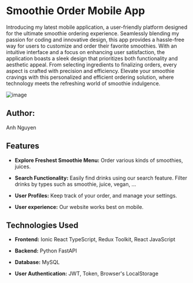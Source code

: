 # Smoothie Order Mobile App

Introducing my latest mobile application, a user-friendly platform designed for the ultimate smoothie ordering experience. Seamlessly blending my passion for coding and innovative design, this app provides a hassle-free way for users to customize and order their favorite smoothies. With an intuitive interface and a focus on enhancing user satisfaction, the application boasts a sleek design that prioritizes both functionality and aesthetic appeal. From selecting ingredients to finalizing orders, every aspect is crafted with precision and efficiency. Elevate your smoothie cravings with this personalized and efficient ordering solution, where technology meets the refreshing world of smoothie indulgence.

![image](https://github.com/anhnguyen148/smoothie/assets/112355299/f83b195d-d84d-47cb-990e-1c846e5ca182)

## Author:
Anh Nguyen

## Features

- **Explore Freshest Smoothie Menu:** Order various kinds of smoothies, juices.

- **Search Functionality:** Easily find drinks using our search feature. Filter drinks by types such as smoothie, juice, vegan, ...

- **User Profiles:** Keep track of your order, and manage your settings.

- **User experience:** Our website works best on mobile.

## Technologies Used

- **Frontend:** Ionic React TypeScript, Redux Toolkit, React JavaScript

- **Backend:** Python FastAPI

- **Database:** MySQL

- **User Authentication:** JWT, Token, Browser's LocalStorage

